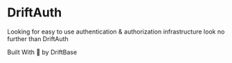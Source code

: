# DriftAuth

Looking for easy to use authentication & authorization infrastructure look no further than DriftAuth

Built With 💖 by DriftBase
